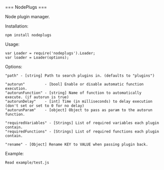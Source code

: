 
=== NodePlugs ===

Node plugin manager.

Installation:

	npm install nodeplugs

Usage:

	var Loader = require('nodeplugs').Loader;
	var loader = Loader(options);

Options:

	"path" - [string] Path to search plugins in. (defaults to "plugins")

	"autorun"         - [bool] Enable or disable automatic function execution.
	"autorunFunction" - [string] Name of function to automatically execute. (if autorun is true)
	"autorunDelay"	  - [int] Time (in milliseconds) to delay execution (don't set or set to 0 for no delay)
	"autorunParam"	  - [object] Object to pass as param to the autorun function.

	"requiredVariables" - [Strings] List of required variables each plugin contain.
	"requiredFunctions" - [Strings] List of required functions each plugin contain.	

	"rename" - [Object] Rename KEY to VALUE when passing plugin back.

Example:

	Read example/test.js
